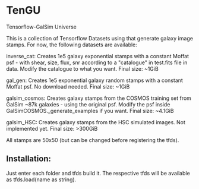 # TenGU
Tensorflow-GalSim Universe

This is a collection of Tensorflow Datasets using that generate galaxy image stamps. For now, the following datasets are available:

inverse_cat: Creates 1e5 galaxy exponential stamps with a constant Moffat psf - with shear, size, flux, snr according to a "catalogue" in test.fits file in data. Modify the catalogue to what you want. Final size: ~1GiB

gal_gen: Creates 1e5 exponential galaxy random stamps with a constant Moffat psf. No download needed. Final size: ~1GiB

galsim_cosmos: Creates galaxy stamps from the COSMOS training set from GalSim ~87k galaxies - using the original psf. Modify the psf inside GalSimCOSMOS._generate_examples if you want. Final size: ~4.1GiB

galsim_HSC: Creates galaxy stamps from the HSC simulated images. Not implemented yet. Final size: >300GiB

All stamps are 50x50 (but can be changed before registering the tfds). 

## Installation:

Just enter each folder and tfds build it. The respective tfds will be available as tfds.load(name as string).
